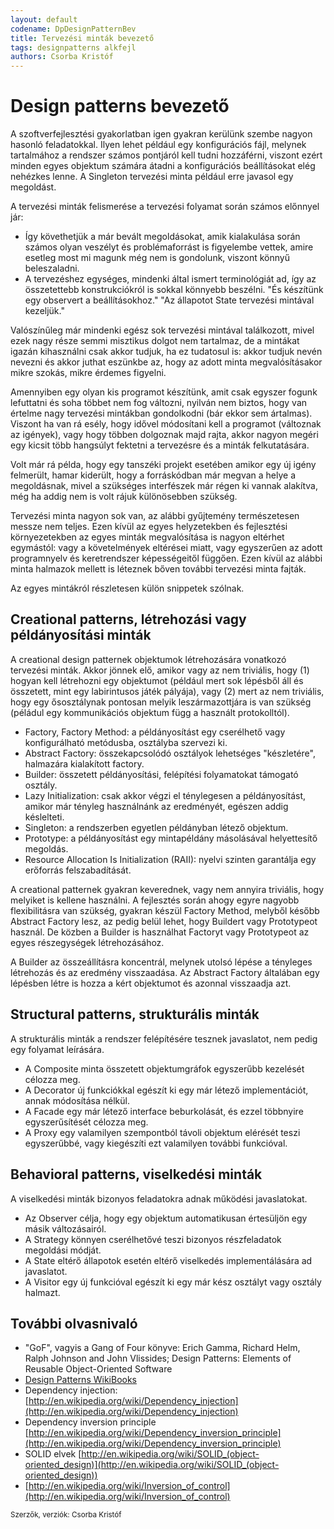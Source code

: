 ```yaml
---
layout: default
codename: DpDesignPatternBev
title: Tervezési minták bevezető
tags: designpatterns alkfejl
authors: Csorba Kristóf
---
```


# Design patterns bevezető

A szoftverfejlesztési gyakorlatban igen gyakran kerülünk szembe nagyon hasonló feladatokkal. Ilyen lehet például egy konfigurációs fájl, melynek tartalmához a rendszer számos pontjáról kell tudni hozzáférni, viszont ezért minden egyes objektum számára átadni a konfigurációs beállításokat elég nehézkes lenne. A Singleton tervezési minta például erre javasol egy megoldást.

A tervezési minták felismerése a tervezési folyamat során számos előnnyel jár:

  * Így követhetjük a már bevált megoldásokat, amik kialakulása során számos olyan veszélyt és problémaforrást is figyelembe vettek, amire esetleg most mi magunk még nem is gondolunk, viszont könnyű beleszaladni.
  * A tervezéshez egységes, mindenki által ismert terminológiát ad, így az összetettebb konstrukciókról is sokkal könnyebb beszélni. "És készítünk egy observert a beállításokhoz." "Az állapotot State tervezési mintával kezeljük."

Valószínűleg már mindenki egész sok tervezési mintával találkozott, mivel ezek nagy része semmi misztikus dolgot nem tartalmaz, de a mintákat igazán kihasználni csak akkor tudjuk, ha ez tudatosul is: akkor tudjuk nevén nevezni és akkor juthat eszünkbe az, hogy az adott minta megvalósításakor mikre szokás, mikre érdemes figyelni.

Amennyiben egy olyan kis programot készítünk, amit csak egyszer fogunk lefuttatni és soha többet nem fog változni, nyilván nem biztos, hogy van értelme nagy tervezési mintákban gondolkodni (bár ekkor sem ártalmas). Viszont ha van rá esély, hogy idővel módosítani kell a programot (változnak az igények), vagy hogy többen dolgoznak majd rajta, akkor nagyon megéri egy kicsit több hangsúlyt fektetni a tervezésre és a minták felkutatására.

Volt már rá példa, hogy egy tanszéki projekt esetében amikor egy új igény felmerült, hamar kiderült, hogy a forráskódban már megvan a helye a megoldásnak, mivel a szükséges interfészek már régen ki vannak alakítva, még ha addig nem is volt rájuk különösebben szükség.

Tervezési minta nagyon sok van, az alábbi gyűjtemény természetesen messze nem teljes. Ezen kívül az egyes helyzetekben és fejlesztési környezetekben az egyes minták megvalósítása is nagyon eltérhet egymástól: vagy a követelmények eltérései miatt, vagy egyszerűen az adott programnyelv és keretrendszer képességeitől függően. Ezen kívül az alábbi minta halmazok mellett is léteznek bőven további tervezési minta fajták.

Az egyes mintákról részletesen külön snippetek szólnak.

## Creational patterns, létrehozási vagy példányosítási minták

A creational design patternek objektumok létrehozására vonatkozó tervezési minták. Akkor jönnek elő, amikor vagy az nem triviális, hogy (1) hogyan kell létrehozni egy objektumot (például mert sok lépésből áll és összetett, mint egy labirintusos játék pályája), vagy (2) mert az nem triviális, hogy egy ősosztálynak pontosan melyik leszármazottjára is van szükség (péládul egy kommunikációs objektum függ a használt protokolltól).

  * Factory, Factory Method: a példányosítást egy cserélhető vagy konfigurálható metódusba, osztályba szervezi ki.
  * Abstract Factory: összekapcsolódó osztályok lehetséges "készletére", halmazára kialakított factory.
  * Builder: összetett példányosítási, felépítési folyamatokat támogató osztály.
  * Lazy Initialization: csak akkor végzi el ténylegesen a példányosítást, amikor már tényleg használnánk az eredményét, egészen addig késlelteti.
  * Singleton: a rendszerben egyetlen példányban létező objektum.
  * Prototype: a példányosítást egy mintapéldány másolásával helyettesítő megoldás.
  * Resource Allocation Is Initialization (RAII): nyelvi szinten garantálja egy erőforrás felszabadítását.

A creational patternek gyakran keverednek, vagy nem annyira triviális, hogy melyiket is kellene használni. A fejlesztés során ahogy egyre nagyobb flexibilitásra van szükség, gyakran készül Factory Method, melyből később Abstract Factory lesz, az pedig belül lehet, hogy Buildert vagy Prototypeot használ. De közben a Builder is használhat Factoryt vagy Prototypeot az egyes részegységek létrehozásához.

A Builder az összeállításra koncentrál, melynek utolsó lépése a tényleges létrehozás és az eredmény visszaadása. Az Abstract Factory általában egy lépésben létre is hozza a kért objektumot és azonnal visszaadja azt.

## Structural patterns, strukturális minták

A strukturális minták a rendszer felépítésére tesznek javaslatot, nem pedig egy folyamat leírására.

  * A Composite minta összetett objektumgráfok egyszerűbb kezelését célozza meg.
  * A Decorator új funkciókkal egészít ki egy már létező implementációt, annak módosítása nélkül.
  * A Facade egy már létező interface beburkolását, és ezzel többnyire egyszerűsítését célozza meg.
  * A Proxy egy valamilyen szempontból távoli objektum elérését teszi egyszerűbbé, vagy kiegészíti ezt valamilyen további funkcióval.

## Behavioral patterns, viselkedési minták

A viselkedési minták bizonyos feladatokra adnak működési javaslatokat.

  * Az Observer célja, hogy egy objektum automatikusan értesüljön egy másik változásairól.
  * A Strategy könnyen cserélhetővé teszi bizonyos részfeladatok megoldási módját.
  * A State eltérő állapotok esetén eltérő viselkedés implementálására ad javaslatot.
  * A Visitor egy új funkcióval egészít ki egy már kész osztályt vagy osztály halmazt.

## További olvasnivaló

  * "GoF", vagyis a Gang of Four könyve: Erich Gamma, Richard Helm, Ralph Johnson and John Vlissides; Design Patterns: Elements of Reusable Object-Oriented Software
  * [Design Patterns WikiBooks](https://en.wikibooks.org/wiki/Computer_Science_Design_Patterns)
  * Dependency injection: [http://en.wikipedia.org/wiki/Dependency_injection](http://en.wikipedia.org/wiki/Dependency_injection)
  * Dependency inversion principle [http://en.wikipedia.org/wiki/Dependency_inversion_principle](http://en.wikipedia.org/wiki/Dependency_inversion_principle)
  * SOLID elvek [http://en.wikipedia.org/wiki/SOLID_(object-oriented_design)](http://en.wikipedia.org/wiki/SOLID_(object-oriented_design))
  * [http://en.wikipedia.org/wiki/Inversion_of_control](http://en.wikipedia.org/wiki/Inversion_of_control)

<small>Szerzők, verziók: Csorba Kristóf</small>
